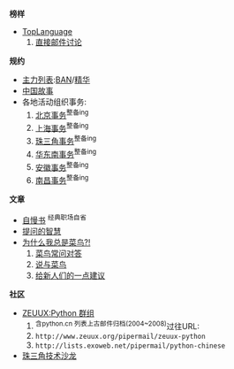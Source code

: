 **榜样**
  * [TopLanguage](PongbaToplanguage.md)
    1. [直接邮件讨论](ToplanguageSubscriptionHowto.md)

**规约**
  * [主力列表](PythonCn.md):[BAN](PythonCnBaned.md)/[精华](CpyUgSoulThreads.md)
  * [中国故事](CpyUg.md)
  * 各地活动组织事务:
    1. [北京事务](BpUg.md)<sup>整备ing</sup>
    1. [上海事务](SpUg.md)<sup>整备ing</sup>
    1. [珠三角事务](ZpUg.md)<sup>整备ing</sup>
    1. [华东南事务](CpugEastChina.md)<sup>整备ing</sup>
    1. [安徽事务](AhPug.md)<sup>整备ing</sup>
    1. [南昌事务](NcPug.md)<sup>整备ing</sup>

**文章**
  * [自慢书](ZiManBook.md) <sup>经典职场自省</sup>
  * [提问的智慧](ZenForAsk.md)
  * [为什么我总是菜鸟?!](WhyForeverFresher.md)
    1. [菜鸟常问对答](FaqForFreshbird.md)
    1. [说与菜鸟](ProposeForFreshPyer.md)
    1. [给新人们的一点建议](SuggestForFreshPyer.md)

**社区**
  * [ZEUUX:Python 群组](http://www.zeuux.org/group/python/bbs/page478/)
    1. <sup>含python.cn 列表上古邮件归档(2004~2008)</sup>过往URL:
      1. `http://www.zeuux.org/pipermail/zeuux-python`
      1. `http://lists.exoweb.net/pipermail/python-chinese`
  * [珠三角技术沙龙](http://techparty.org/)
